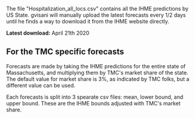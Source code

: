 The file "Hospitalization_all_locs.csv" contains all the IHME predictions by US State.
gvisani will manually upload the latest forecasts every 1/2 days until he finds a way to download it from the IHME website directly.

**Latest download:** April 21th 2020

## For the TMC specific forecasts
Forecasts are made by taking the IHME predictions for the entire state of Massachusetts, and multiplying them by TMC's market share of the state. 
The default value for market share is 3%, as indicated by TMC folks, but a different value can be used.

Each forecasts is split into 3 spearate csv files: mean, lower bound, and upper bound. These are the IHME bounds adjusted with TMC's market share.
